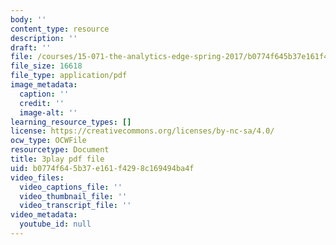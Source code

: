 ```yaml
---
body: ''
content_type: resource
description: ''
draft: ''
file: /courses/15-071-the-analytics-edge-spring-2017/b0774f645b37e161f4298c169494ba4f_uxNfDiKmZ5M.pdf
file_size: 16618
file_type: application/pdf
image_metadata:
  caption: ''
  credit: ''
  image-alt: ''
learning_resource_types: []
license: https://creativecommons.org/licenses/by-nc-sa/4.0/
ocw_type: OCWFile
resourcetype: Document
title: 3play pdf file
uid: b0774f64-5b37-e161-f429-8c169494ba4f
video_files:
  video_captions_file: ''
  video_thumbnail_file: ''
  video_transcript_file: ''
video_metadata:
  youtube_id: null
---
```

